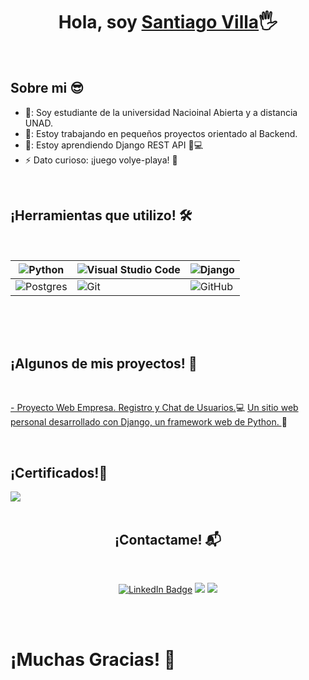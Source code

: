 <h1 align="center">Hola, soy <a href="https://github.com/SantiagoVillaRamos">Santiago Villa<a>🖐️</h1>
<br/>
<h2>Sobre mi 😎</h1>

- 🏫: Soy estudiante de la universidad Nacioinal Abierta y a distancia UNAD.
- 🔭: Estoy trabajando en pequeños proyectos orientado al Backend.
- 🌱: Estoy aprendiendo Django REST API 🧠💻
- ⚡  Dato curioso: ¡juego volye-playa! 🏐
  
<br/>
<h2>¡Herramientas que utilizo! 🛠️</h1>
<br/>
 
|![Python](https://img.shields.io/badge/python-3670A0?style=for-the-badge&logo=python&logoColor=ffdd54)|![Visual Studio Code](https://img.shields.io/badge/Visual%20Studio%20Code-0078d7.svg?style=for-the-badge&logo=visual-studio-code&logoColor=white)|![Django](https://img.shields.io/badge/django-%23092E20.svg?style=for-the-badge&logo=django&logoColor=white)| 
|---|---|---|
|![Postgres](https://img.shields.io/badge/postgres-%23316192.svg?style=for-the-badge&logo=postgresql&logoColor=white)|![Git](https://img.shields.io/badge/git-%23F05033.svg?style=for-the-badge&logo=git&logoColor=white)|![GitHub](https://img.shields.io/badge/github-%23121011.svg?style=for-the-badge&logo=github&logoColor=white)|
  
<br/>  
<br/>
<br/>
<h2>¡Algunos de mis proyectos! 🎨</h2>
<br/>

<a href="https://github.com/SantiagoVillaRamos/Proyecto-Web-Empresa.-Registro-y-Chat-de-Usuarios.">- Proyecto Web Empresa. Registro y Chat de Usuarios.</a>💻
<a href="https://github.com/SantiagoVillaRamos/Mi_Web">Un sitio web personal desarrollado con Django, un framework web de Python. </a>🤳

<br/>
<h2>¡Certificados!📃</h2>
<a href="https://github.com/SantiagoVillaRamos/archivos_multimedia/blob/main/Certificado-Curso-Django.pdf"><img src="https://img.shields.io/badge/django-%23092E20.svg?style=for-the-badge&logo=django&logoColor=white"/></a>

<br/>
<br/>
<h2 align="center">¡Contactame! 📬</h2>
<br/>
<p align="center">
<a href="https://www.linkedin.com/in/santiago-villa-6784412a8/"><img src="https://img.shields.io/badge/LinkedIn-blue?style=for-the-badge&logo=linkedin&logoColor=white" alt="LinkedIn Badge"/></a>   <a href="https://www.facebook.com/santiago.villa.3576224"><img src="https://img.shields.io/badge/Facebook-%231877F2.svg?style=for-the-badge&logo=Facebook&logoColor=white" /></a>   <a href="https://github.com/SantiagoVillaRamos"><img src="https://img.shields.io/badge/github-%23121011.svg?style=for-the-badge&logo=github&logoColor=white" /></a>
</p>

<br/>
<br/>
<h1>¡Muchas Gracias! 🤵 </h1>
<br/>
